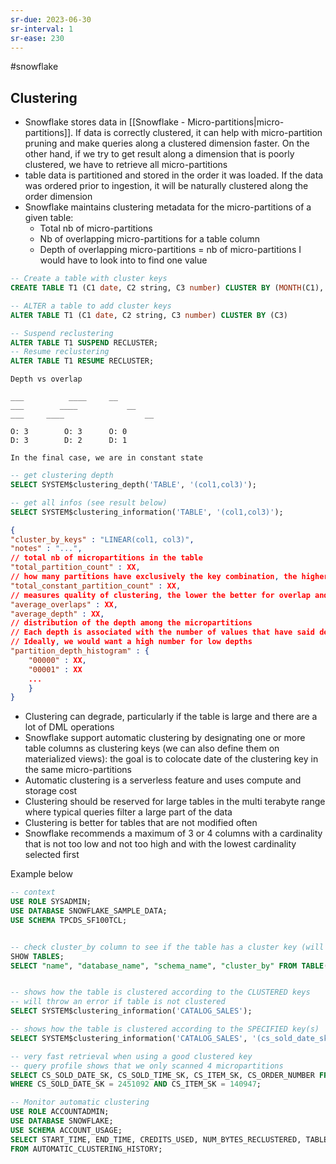 ```yaml
---
sr-due: 2023-06-30
sr-interval: 1
sr-ease: 230
---
```


#snowflake

## Clustering

- Snowflake stores data in [[Snowflake - Micro-partitions|micro-partitions]]. If data is correctly clustered, it can help with micro-partition pruning and make queries along a clustered dimension faster. On the other hand, if we try to get result along a dimension that is poorly clustered, we have to retrieve all micro-partitions
- table data is partitioned and stored in the order it was loaded. If the data was ordered prior to ingestion, it will be naturally clustered along the order dimension
- Snowflake maintains clustering metadata for the micro-partitions of a given table:
  - Total nb of micro-partitions
  - Nb of overlapping micro-partitions for a table column
  - Depth of overlapping micro-partitions = nb of micro-partitions I would have to look into to find one value

```sql
-- Create a table with cluster keys
CREATE TABLE T1 (C1 date, C2 string, C3 number) CLUSTER BY (MONTH(C1), C2)

-- ALTER a table to add cluster keys
ALTER TABLE T1 (C1 date, C2 string, C3 number) CLUSTER BY (C3)

-- Suspend reclustering
ALTER TABLE T1 SUSPEND RECLUSTER;
-- Resume reclustering
ALTER TABLE T1 RESUME RECLUSTER;

```

```text
Depth vs overlap

___          ____     __
___        ____           __
___     ____                  __

O: 3        O: 3      O: 0
D: 3        D: 2      D: 1

In the final case, we are in constant state
```

```sql
-- get clustering depth
SELECT SYSTEM$clustering_depth('TABLE', '(col1,col3)');

-- get all infos (see result below)
SELECT SYSTEM$clustering_information('TABLE', '(col1,col3)');
```

```json
{
"cluster_by_keys" : "LINEAR(col1, col3)",
"notes" : "...",
// total nb of micropartitions in the table
"total_partition_count" : XX,
// how many partitions have exclusively the key combination, the higher the better
"total_constant_partition_count" : XX,
// measures quality of clustering, the lower the better for overlap and depth
"average_overlaps" : XX,
"average_depth" : XX,
// distribution of the depth among the micropartitions
// Each depth is associated with the number of values that have said depth
// Ideally, we would want a high number for low depths
"partition_depth_histogram" : {
	"00000" : XX,
	"00001" : XX
	...
	}
}
```

- Clustering can degrade, particularly if the table is large and there are a lot of DML operations
- Snowflake support automatic clustering by designating one or more table columns as clustering keys (we can also define them on materialized views): the goal is to colocate date of the clustering key in the same micro-partitions
- Automatic clustering is a serverless feature and uses compute and storage cost
- Clustering should be reserved for large tables in the multi terabyte range where typical queries filter a large part of the data
- Clustering is better for tables that are not modified often
- Snowflake recommends a maximum of 3 or 4 columns with a cardinality that is not too low and not too high and with the lowest cardinality selected first

Example below

```sql
-- context
USE ROLE SYSADMIN;
USE DATABASE SNOWFLAKE_SAMPLE_DATA;
USE SCHEMA TPCDS_SF100TCL;


-- check cluster_by column to see if the table has a cluster key (will be empty if there is no cluster)
SHOW TABLES;
SELECT "name", "database_name", "schema_name", "cluster_by" FROM TABLE(result_scan(last_query_id()));


-- shows how the table is clustered according to the CLUSTERED keys
-- will throw an error if table is not clustered
SELECT SYSTEM$clustering_information('CATALOG_SALES');

-- shows how the table is clustered according to the SPECIFIED key(s)
SELECT SYSTEM$clustering_information('CATALOG_SALES', '(cs_sold_date_sk)');

-- very fast retrieval when using a good clustered key
-- query profile shows that we only scanned 4 micropartitions
SELECT CS_SOLD_DATE_SK, CS_SOLD_TIME_SK, CS_ITEM_SK, CS_ORDER_NUMBER FROM CATALOG_SALES
WHERE CS_SOLD_DATE_SK = 2451092 AND CS_ITEM_SK = 140947;

-- Monitor automatic clustering
USE ROLE ACCOUNTADMIN;
USE DATABASE SNOWFLAKE;
USE SCHEMA ACCOUNT_USAGE;
SELECT START_TIME, END_TIME, CREDITS_USED, NUM_BYTES_RECLUSTERED, TABLE_NAME, SCHEMA_NAME, DATABASE_NAME
FROM AUTOMATIC_CLUSTERING_HISTORY;
```
